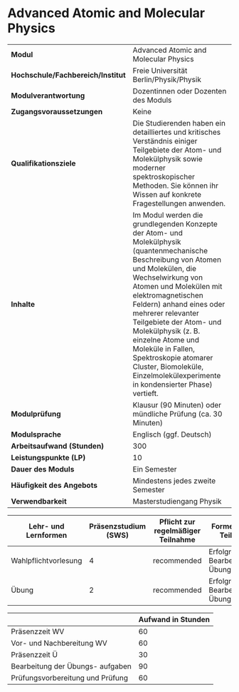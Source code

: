 # Advanced Atomic and Molecular Physics
|                                    |   |
|------------------------------------|---|
|**Modul**                           | Advanced Atomic and Molecular Physics |
|**Hochschule/Fachbereich/Institut** | Freie Universität Berlin/Physik/Physik |
|**Modulverantwortung**              | Dozentinnen oder Dozenten des Moduls |
|**Zugangsvoraussetzungen**          | Keine |
|**Qualifikationsziele**             | Die Studierenden haben ein detailliertes und kritisches Verständnis einiger Teilgebiete der Atom- und Molekülphysik sowie moderner spektroskopischer Methoden. Sie können ihr Wissen auf konkrete Fragestellungen anwenden. |
|**Inhalte**                         | Im Modul werden die grundlegenden Konzepte der Atom- und Molekülphysik (quantenmechanische Beschreibung von Atomen und Molekülen, die Wechselwirkung von Atomen und Molekülen mit elektromagnetischen Feldern) anhand eines oder mehrerer relevanter Teilgebiete der Atom- und Molekülphysik (z. B. einzelne Atome und Moleküle in Fallen, Spektroskopie atomarer Cluster, Biomoleküle, Einzelmolekülexperimente in kondensierter Phase) vertieft. |
|**Modulprüfung**                    | Klausur (90 Minuten) oder mündliche Prüfung (ca. 30 Minuten) |
|**Modulsprache**                    | Englisch (ggf. Deutsch) |
|**Arbeitsaufwand (Stunden)**        | 300 |
|**Leistungspunkte (LP)**            | 10 |
|**Dauer des Moduls**                | Ein Semester |
|**Häufigkeit des Angebots**         | Mindestens jedes zweite Semester |
|**Verwendbarkeit**                  | Masterstudiengang Physik |

| Lehr- und Lernformen | Präsenzstudium <br> (SWS) | Pflicht zur regelmäßiger Teilnahme | Formen aktiver Teilnahme |
| ---------------------|---------------------------|------------------------------------|------------------------- |
| Wahlpflichtvorlesung | 4                         | recommended                        | Erfolgreiche Bearbeitung von Übungsaufgaben |
| Übung                | 2                         | recommended                        | Erfolgreiche Bearbeitung von Übungsaufgaben |

|   | Aufwand in Stunden |
| - |--------------------|
| Präsenzzeit WV                           | 60    |
| Vor- und Nachbereitung WV                | 60    |
| Präsenzzeit Ü                            | 30    |
| Bearbeitung der Übungs- aufgaben         | 90    |
| Prüfungsvorbereitung und Prüfung         | 60    |
